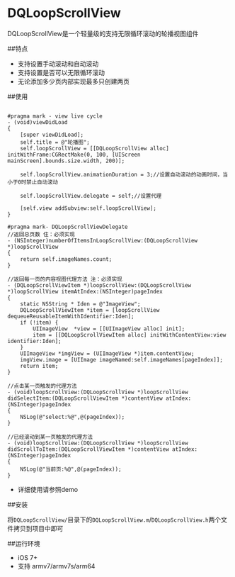 # DQLoopScrollView
DQLoopScrollView是一个轻量级的支持无限循环滚动的轮播视图组件

##特点
- 支持设置手动滚动和自动滚动
- 支持设置是否可以无限循环滚动
- 无论添加多少页内部实现最多只创建两页

##使用

```objc

#pragma mark - view live cycle
- (void)viewDidLoad 
{
    [super viewDidLoad];
    self.title = @"轮播图";
    self.loopScrollView = [[DQLoopScrollView alloc] initWithFrame:CGRectMake(0, 100, [UIScreen mainScreen].bounds.size.width, 200)];
    
    self.loopScrollView.animationDuration = 3;//设置自动滚动的动画时间，当小于0时禁止自动滚动   
    
    self.loopScrollView.delegate = self;//设置代理
    
    [self.view addSubview:self.loopScrollView];
}

#pragma mark- DQLoopScrollViewDelegate
//返回总页数 住：必须实现
- (NSInteger)numberOfItemsInLoopScrollView:(DQLoopScrollView *)loopScrollView
{
    return self.imageNames.count;
}

//返回每一页的内容视图代理方法 注：必须实现
- (DQLoopScrollViewItem *)loopScrollView:(DQLoopScrollView *)loopScrollView itemAtIndex:(NSInteger)pageIndex
{
    static NSString * Iden = @"ImageView";
    DQLoopScrollViewItem *item = [loopScrollView dequeueReusableItemWithIdentifier:Iden];
    if (!item) {
        UIImageView  *view = [[UIImageView alloc] init];
        item = [[DQLoopScrollViewItem alloc] initWithContentView:view identifier:Iden];
    }
    UIImageView *imgView = (UIImageView *)item.contentView;
    imgView.image = [UIImage imageNamed:self.imageNames[pageIndex]];
    return item;
}

//点击某一页触发的代理方法
- (void)loopScrollView:(DQLoopScrollView *)loopScrollView didSelectItem:(DQLoopScrollViewItem *)contentView atIndex:(NSInteger)pageIndex
{
    NSLog(@"select:%@",@(pageIndex));
}

//已经滚动到某一页触发的代理方法
- (void)loopScrollView:(DQLoopScrollView *)loopScrollView didScrollToItem:(DQLoopScrollViewItem *)contentView atIndex:(NSInteger)pageIndex
{
    NSLog(@"当前页:%@",@(pageIndex));
}

```
- 详细使用请参照demo

##安装

将`DQLoopScrollView/`目录下的`DQLoopScrollView.m`/`DQLoopScrollView.h`两个文件拷贝到项目中即可


##运行环境

- iOS 7+
- 支持 armv7/armv7s/arm64
